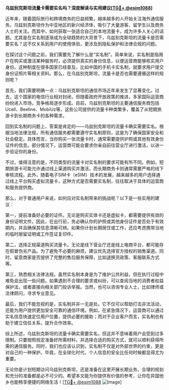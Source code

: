 **乌兹别克斯坦流量卡需要实名吗？深度解读与实用建议[[TG💪+ @esim1088](https://t.me/s/esim1088)]**

近年来，随着国际旅行和跨境商务的日益频繁，越来越多的人开始关注海外通信服务。乌兹别克斯坦作为中亚地区的新兴经济体，吸引了大量游客、留学生以及商务人士的关注。而其中，如何获取一张适合自己的本地流量卡，成为许多人关心的话题。尤其是在实名制逐渐成为全球趋势的大背景下，乌兹别克斯坦的流量卡是否需要实名？这不仅关系到用户的使用体验，更涉及到隐私保护和法律合规的问题。

在探讨这个问题之前，我们需要先了解什么是“实名制”。简单来说，实名制是指用户在购买或激活某种服务时，必须提供真实的身份信息，以便运营商能够核实用户身份。这种制度在很多国家已经普及，比如中国的手机卡实名制，就要求用户提交身份证照片等相关资料。那么，在乌兹别克斯坦，流量卡是否也需要遵循这样的规则呢？

首先，我们需要明确一点：乌兹别克斯坦的通信市场近年来发生了显著变化。过去，这个国家的电信行业相对封闭，但随着政府开放政策的推进，多家国际运营商纷纷进入市场，竞争格局逐步形成。目前，乌兹别克斯坦的主要通信服务商包括Ucell、Beeline、MobiUz等，这些公司提供的流量卡种类繁多，覆盖了从短期旅游卡到长期商务卡的各种需求。

回到实名制的问题上，答案是肯定的——乌兹别克斯坦的流量卡确实需要实名。根据当地法律法规，所有通信服务都需要遵守实名制原则，这是为了确保国家安全和社会稳定。具体而言，当你购买一张流量卡时，通常需要提供护照或其他有效身份证件的信息。部分情况下，运营商可能会要求你亲自前往营业厅进行激活，以进一步验证你的身份。

不过，值得注意的是，不同类型的流量卡对实名制的要求可能有所不同。例如，短期旅游卡可能允许通过线上渠道购买并激活，而长期商务卡则通常需要严格的线下审核流程。此外，随着电子SIM卡（eSIM）技术的发展，越来越多的用户选择通过线上平台购买虚拟流量卡，这种方式是否需要实名制，往往取决于具体的运营商和服务提供商。

那么，对于普通用户来说，如何应对实名制带来的挑战呢？以下是一些实用的建议：

第一，提前准备好必要的证件。无论是购买实体卡还是虚拟卡，都需要提供有效的身份证明文件。因此，在出行前，务必确认你的护照或其他身份证件是否处于有效期内，并且确保其信息清晰可辨。如果你计划长期居住或工作，还应考虑携带当地的临时居留证明或工作签证复印件。

第二，选择正规渠道购买流量卡。无论是线下营业厅还是线上电商平台，都可能存在假冒伪劣产品。为了避免不必要的麻烦，建议优先选择官方授权的销售渠道。同时，留意商家是否提供了完整的售后服务保障，比如退换货政策、客服联系方式等。

第三，熟悉相关法律法规。虽然实名制本身是为了维护公共利益，但在执行过程中难免会出现一些问题。如果遇到不合理的要求或纠纷，可以查阅当地的消费者权益保护法，或者直接向相关部门投诉举报。当然，也可以咨询专业人士，比如律师或法律顾问，寻求专业意见。

最后，我们不能忽视的是，实名制并非一无是处。它不仅可以帮助打击非法活动，还能为用户提供更加安全可靠的通信环境。例如，在紧急情况下，运营商可以通过实名信息快速定位用户位置，提供必要的援助；而对于企业客户而言，实名制也有助于建立信任关系，提升合作效率。

综上所述，乌兹别克斯坦的流量卡确实需要实名，但这并不意味着用户会受到过多限制。只要按照规定准备好所需材料，并选择合适的购买方式，就可以顺利获得所需的通信服务。同时，我们也应该认识到，实名制不仅是对外部世界的约束，更是对自己的一种保护。毕竟，在全球化时代，个人信息的安全比任何时候都显得尤为重要。

无论你是计划短期访问乌兹别克斯坦，还是准备在这里开展长期业务，合理的规划和充分的准备都是必不可少的。希望本文能为你提供有价值的参考，让你在异国他乡也能畅享便捷的网络生活！[[TG💪+ @esim1088](https://t.me/s/esim1088) ![Image](https://i.postimg.cc/4NQfJmqS/Snipaste-2025-05-13-00-14-12.png)]
